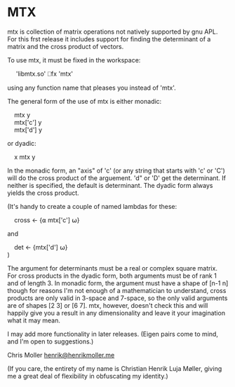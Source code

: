 # MTX

mtx is collection of matrix operations not natively supported by gnu APL.
For this frst release it includes support for finding the determinant of
a matrix and the cross product of vectors.  

To use mtx, it must be fixed in the workspace:

&nbsp;&nbsp;&nbsp;&nbsp;     'libmtx.so' ⎕fx 'mtx'

using any function name that pleases you instead of 'mtx'.

The general form of the use of mtx is either monadic:

&nbsp;&nbsp;&nbsp;&nbsp;mtx y  
&nbsp;&nbsp;&nbsp;&nbsp;mtx['c'] y  
&nbsp;&nbsp;&nbsp;&nbsp;mtx['d'] y  

or dyadic:

&nbsp;&nbsp;&nbsp;&nbsp;x mtx y

In the monadic form, an "axis" of 'c' (or any string that starts with 'c' or
'C') will do the cross product of the arguement.  'd" or 'D' get the
determinant.  If neither is specified, the default is determinant.  The dyadic
form always yields the cross product.   

(It's
handy to create a couple of named lambdas for these:  

&nbsp;&nbsp;&nbsp;&nbsp;cross ← {⍺ mtx['c'] ⍵}   

and

&nbsp;&nbsp;&nbsp;&nbsp;det ← {mtx['d'] ⍵}   
)

The argument for determinants must be a real or complex square matrix. For
cross products in the dyadic form, both arguments must be of rank 1 and of
length 3.  In monadic form, the argument must have a shape of [n-1 n] though
for reasons I'm not enough of a mathematician to understand, cross products
are only valid in 3-space and 7-space, so the only valid arguments are of
shapes [2 3] or [6 7].  mtx, however, doesn't check this and will happily
give you a result in any dimensionality and leave it your imagination what
it may mean.  

I may add more functionality in later releases.  (Eigen pairs come to mind,
and I'm open to suggestions.)

Chris Moller
henrik@henrikmoller.me

(If you care, the entirety of my name is Christian Henrik Luja Møller,
giving me a great deal of flexibility in obfuscating my identity.)
